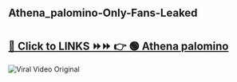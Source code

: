 
 ## Athena_palomino-Only-Fans-Leaked

# <h2><a href="https://clipsfans.com/Athena_palomino&ref=git">🔗 Click to LINKS ⏩⏩ 👉 🟢 Athena palomino </a></h2>

<a href="https://clipsfans.com/Athena_palomino&ref=git" rel="nofollow" data-target="animated-image.originalLink"><img src="https://i.ibb.co.com/xMMVF88/686577567.gif" alt="Viral Video Original" style="max-width: 100%; display: inline-block;" data-target="animated-image.originalImage"></a>
